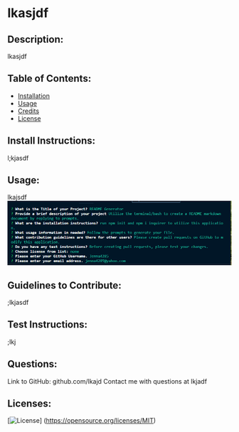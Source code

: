 # lkasjdf
  ## Description:
  lkasjdf
  ## Table of Contents:
  - [Installation](#installation)
  - [Usage](#usage)
  - [Credits](#credits)
  - [License](#license)
  ## Install Instructions:
  l;kjasdf
  ## Usage:
  lkajsdf
  ![screenshot](./images/screenshot.png)
  ## Guidelines to Contribute:
  ;lkjasdf
  ## Test Instructions:
  ;lkj
  ## Questions:
  Link to GitHub: github.com/lkajd
  Contact me with questions at lkjadf 
  ## Licenses:
  [![License](https://img.shields.io/badge/License-MIT-blue.svg)] 
  (https://opensource.org/licenses/MIT)

